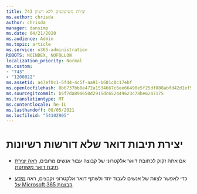 ```yaml
---
title: 743 יצירת משתמשים ללא רשיון
ms.author: chrisda
author: chrisda
manager: dansimp
ms.date: 04/21/2020
ms.audience: Admin
ms.topic: article
ms.service: o365-administration
ROBOTS: NOINDEX, NOFOLLOW
localization_priority: Normal
ms.custom:
- "743"
- "1200022"
ms.assetid: a47ef0c1-5f44-4c5f-aa91-b681c0c17ebf
ms.openlocfilehash: 8b6737bb8e472a1534667c6ee66490e5f25df088abfd42d1ef5c13a28984be67
ms.sourcegitcommit: b5f7da89a650d2915dc652449623c78be6247175
ms.translationtype: MT
ms.contentlocale: he-IL
ms.lasthandoff: 08/05/2021
ms.locfileid: "54102905"
---
```

# <a name="create-mailboxes-that-dont-require-licenses"></a>יצירת תיבות דואר שלא דורשות רשיונות

- אם אתה זקוק לכתובת דואר אלקטרוני של קבוצה עבור אנשים מרובים, [ראה יצירת תיבת דואר משותפת](https://docs.microsoft.com/microsoft-365/admin/email/create-a-shared-mailbox).

- כדי לאפשר לצוות של אנשים לעבוד יחד ולשתף דואר אלקטרוני וקבצים, ראה [מידע על Microsoft 365 קבוצות](https://support.office.com/article/b565caa1-5c40-40ef-9915-60fdb2d97fa2).
